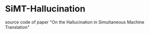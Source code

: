 # SiMT-Hallucination
source code of paper "On the Hallucination in Simultaneous Machine Translation"
